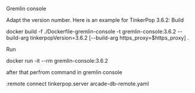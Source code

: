 Gremlin console

Adapt the version number. Here is an example for TinkerPop 3.6.2:
Build

docker build -f ./Dockerfile-gremlin-console -t gremlin-console:3.6.2 --build-arg tinkerpopVersion=3.6.2 [--build-arg https_proxy=$https_proxy] .

Run

docker run -it --rm gremlin-console:3.6.2


after that perfrom command in gremlin console

:remote connect tinkerpop.server arcade-db-remote.yaml

